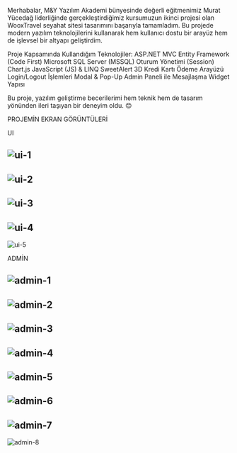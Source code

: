 Merhabalar,
M&Y Yazılım Akademi bünyesinde değerli eğitmenimiz Murat Yücedağ liderliğinde gerçekleştirdiğimiz kursumuzun ikinci projesi olan WooxTravel seyahat sitesi tasarımını başarıyla tamamladım. Bu projede modern yazılım teknolojilerini kullanarak hem kullanıcı dostu bir arayüz hem de işlevsel bir altyapı geliştirdim.

Proje Kapsamında Kullandığım Teknolojiler:
ASP.NET MVC
Entity Framework (Code First)
Microsoft SQL Server (MSSQL)
Oturum Yönetimi (Session)
Chart.js
JavaScript (JS) & LINQ
SweetAlert
3D Kredi Kartı Ödeme Arayüzü
Login/Logout İşlemleri
Modal & Pop-Up
Admin Paneli ile Mesajlaşma
Widget Yapısı

Bu proje, yazılım geliştirme becerilerimi hem teknik hem de tasarım yönünden ileri taşıyan bir deneyim oldu. 😊


PROJEMİN EKRAN GÖRÜNTÜLERİ

UI

![ui-1](https://github.com/user-attachments/assets/fe697822-9f23-42c2-9184-b9fb3771e0d9)
-
![ui-2](https://github.com/user-attachments/assets/d9a2f836-94e1-4a83-9cb6-6786d09143ff)
-
![ui-3](https://github.com/user-attachments/assets/856b147a-83b2-46dc-907e-ad7bc0d577dd)
-
![ui-4](https://github.com/user-attachments/assets/c2fe8e9c-d6e8-48fe-9f26-3d895f96f761)
-
![ui-5](https://github.com/user-attachments/assets/9af331e0-a110-47eb-9b78-e636a442d09a)


ADMİN

![admin-1](https://github.com/user-attachments/assets/2f5faf6d-1bba-41b7-88d3-536d013aa191)
-
![admin-2](https://github.com/user-attachments/assets/60baba50-f0a4-46c1-a9e3-255994fa7530)
-
![admin-3](https://github.com/user-attachments/assets/60eca764-f090-42f9-9572-fe94741921fe)
-
![admin-4](https://github.com/user-attachments/assets/219df00f-b022-4dbe-afaa-aba000a5ddc2)
-
![admin-5](https://github.com/user-attachments/assets/8c446402-cc43-467e-90f8-213a2134fd35)
-
![admin-6](https://github.com/user-attachments/assets/c123902b-2616-40cb-8e92-29de214c8983)
-
![admin-7](https://github.com/user-attachments/assets/25863e49-aa8a-45f3-abd6-3078b880654f)
-
![admin-8](https://github.com/user-attachments/assets/7cee8b22-6ed3-4809-9705-e5295c734f71)
